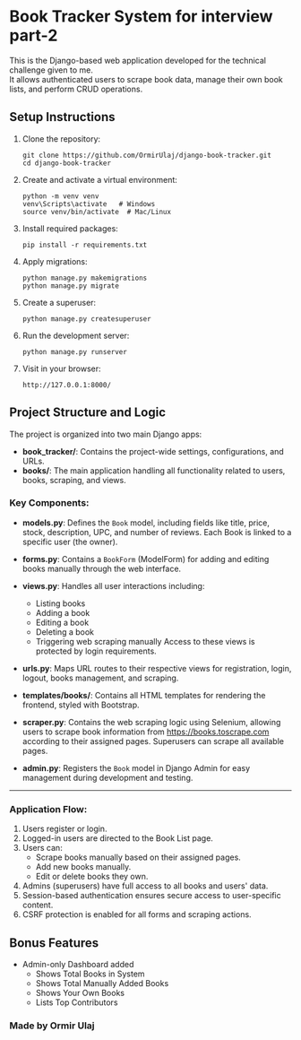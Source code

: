 # Book Tracker System for interview part-2

This is the Django-based web application developed for the technical challenge given to me.  
It allows authenticated users to scrape book data, manage their own book lists, and perform CRUD operations.


## Setup Instructions 

1. Clone the repository:

    ```
    git clone https://github.com/OrmirUlaj/django-book-tracker.git
    cd django-book-tracker
    ```

2. Create and activate a virtual environment:

    ```
    python -m venv venv
    venv\Scripts\activate   # Windows
    source venv/bin/activate  # Mac/Linux
    ```

3. Install required packages:

    ```
    pip install -r requirements.txt
    ```

4. Apply migrations:

    ```
    python manage.py makemigrations
    python manage.py migrate
    ```

5. Create a superuser:

    ```
    python manage.py createsuperuser
    ```

6. Run the development server:

    ```
    python manage.py runserver
    ```

7. Visit in your browser:

    ```
    http://127.0.0.1:8000/
    ```


## Project Structure and Logic

The project is organized into two main Django apps:

- **book_tracker/**: Contains the project-wide settings, configurations, and URLs.
- **books/**: The main application handling all functionality related to users, books, scraping, and views.

### Key Components:

- **models.py**:
  Defines the `Book` model, including fields like title, price, stock, description, UPC, and number of reviews.
  Each Book is linked to a specific user (the owner).

- **forms.py**:
  Contains a `BookForm` (ModelForm) for adding and editing books manually through the web interface.

- **views.py**:
  Handles all user interactions including:
  - Listing books
  - Adding a book
  - Editing a book
  - Deleting a book
  - Triggering web scraping manually
  Access to these views is protected by login requirements.

- **urls.py**:
  Maps URL routes to their respective views for registration, login, logout, books management, and scraping.

- **templates/books/**:
  Contains all HTML templates for rendering the frontend, styled with Bootstrap.

- **scraper.py**:
  Contains the web scraping logic using Selenium, allowing users to scrape book information from https://books.toscrape.com according to their assigned pages.
  Superusers can scrape all available pages.

- **admin.py**:
  Registers the `Book` model in Django Admin for easy management during development and testing.

---

### Application Flow:

1. Users register or login.
2. Logged-in users are directed to the Book List page.
3. Users can:
   - Scrape books manually based on their assigned pages.
   - Add new books manually.
   - Edit or delete books they own.
4. Admins (superusers) have full access to all books and users' data.
5. Session-based authentication ensures secure access to user-specific content.
6. CSRF protection is enabled for all forms and scraping actions.

## Bonus Features

- Admin-only Dashboard added
  - Shows Total Books in System
  - Shows Total Manually Added Books
  - Shows Your Own Books
  - Lists Top Contributors


### Made by Ormir Ulaj